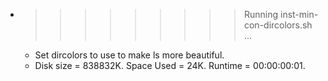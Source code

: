 * >>>>>>>>> Running inst-min-con-dircolors.sh ...
  * Set dircolors to use  to make ls more beautiful.
  * Disk size = 838832K. Space Used = 24K. Runtime = 00:00:00:01.
